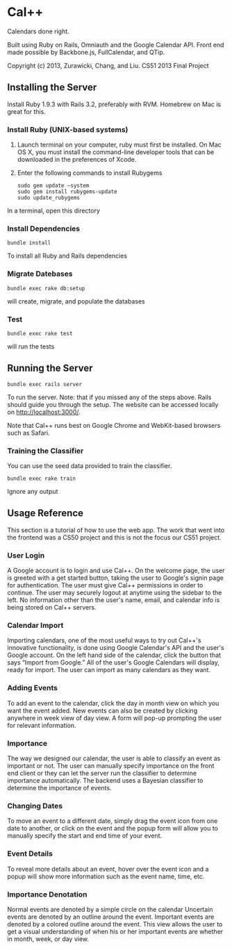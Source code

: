# Cal++ #

Calendars done right.

Built using Ruby on Rails, Omniauth and the Google Calendar API.
Front end made possible by Backbone.js, FullCalendar, and QTip.

Copyright (c) 2013, Zurawicki, Chang, and Liu.
CS51 2013 Final Project

## Installing the Server ##

Install Ruby 1.9.3 with Rails 3.2, preferably with RVM.
Homebrew on Mac is great for this.

### Install Ruby (UNIX-based systems) ###
1.	Launch terminal on your computer, ruby must first be installed. On Mac OS X, you must install the command-line
    developer tools that can be downloaded in the preferences of Xcode.
2.	Enter the following commands to install Rubygems

	    sudo gem update –system
	    sudo gem install rubygems-update
	    sudo update_rubygems

In a terminal, open this directory

### Install Dependencies ###

    bundle install

To install all Ruby and Rails dependencies

### Migrate Datebases ###

    bundle exec rake db:setup

will create, migrate, and populate the databases

### Test ###

    bundle exec rake test

will run the tests

## Running the Server ##

    bundle exec rails server

To run the server. Note: that if you missed any of the steps above. Rails should guide you through the setup.
The website can be accessed locally on <http://localhost:3000/>.

Note that Cal++ runs best on Google Chrome and WebKit-based browsers such as Safari.


### Training the Classifier ###

You can use the seed data provided to train the classifier.

    bundle exec rake train


Ignore any output

## Usage Reference ##
This section is a tutorial of how to use the web app. The work that went into the frontend was a CS50 project and this
is not the focus our CS51 project.

### User Login ###
A Google account is to login and use Cal++. On the welcome page, the user is greeted with a get started button, taking
the user to Google's signin page for authentication. The user must give Cal++ permissions in order to continue. The user
may securely logout at anytime using the sidebar to the left. No information other than the user's name, email, and
calendar info is being stored on Cal++ servers.

### Calendar Import ###
Importing calendars, one of the most useful ways to try out Cal++'s innovative functionality, is done using Google
Calendar's API and the user's Google account. On the left hand side of the calendar, click the button that says “Import
from Google.” All of the user's Google Calendars will display, ready for import. The user can import as many calendars
as they want.

### Adding Events ###
To add an event to the calendar, click the day in month view on which you want the event added. New events can also be
created by clicking anywhere in week view of day view. A form will pop-up prompting the user for relevant information.

### Importance ###
The way we designed our calendar, the user is able to classify an event as important or not. The user can manually
specify importance on the front end client or they can let the server run the classifier to determine importance
automatically. The backend uses a Bayesian classifier to determine the importance of events.

### Changing Dates ###
To move an event to a different date, simply drag the event icon from one date to another, or click on the event and the
popup form will allow you to manually specify the start and end time of your event.

### Event Details ###
To reveal more details about an event, hover over the event icon and a popup will show more information such as the
event name, time, etc.

### Importance Denotation ###
Normal events are denoted by a simple circle on the calendar
Uncertain events are denoted by an outline around the event.
Important events are denoted by a colored outline around the event.
This view allows the user to get a visual understanding of when his or her important events are whether in month, week,
or day view.
